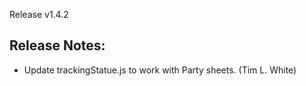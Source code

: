 Release v1.4.2

## Release Notes:
* Update trackingStatue.js to work with Party sheets. (Tim L. White)

